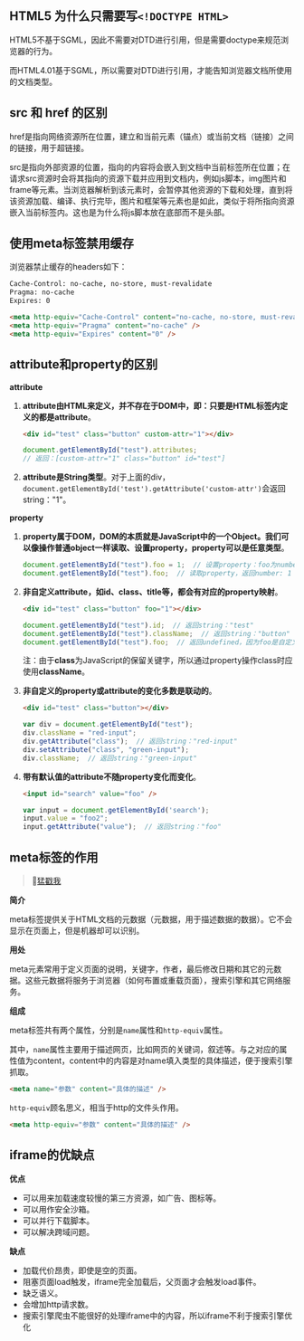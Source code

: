 ## HTML5 为什么只需要写`<!DOCTYPE HTML>`

HTML5不基于SGML，因此不需要对DTD进行引用，但是需要doctype来规范浏览器的行为。

而HTML4.01基于SGML，所以需要对DTD进行引用，才能告知浏览器文档所使用的文档类型。

## src 和 href 的区别

href是指向网络资源所在位置，建立和当前元素（锚点）或当前文档（链接）之间的链接，用于超链接。

src是指向外部资源的位置，指向的内容将会嵌入到文档中当前标签所在位置；在请求src资源时会将其指向的资源下载并应用到文档内，例如js脚本，img图片和frame等元素。当浏览器解析到该元素时，会暂停其他资源的下载和处理，直到将该资源加载、编译、执行完毕，图片和框架等元素也是如此，类似于将所指向资源嵌入当前标签内。这也是为什么将js脚本放在底部而不是头部。

## 使用meta标签禁用缓存

浏览器禁止缓存的headers如下：

```html
Cache-Control: no-cache, no-store, must-revalidate
Pragma: no-cache
Expires: 0
```

```html
<meta http-equiv="Cache-Control" content="no-cache, no-store, must-revalidate" />
<meta http-equiv="Pragma" content="no-cache" />
<meta http-equiv="Expires" content="0" />
```

## attribute和property的区别

**attribute**

1. **attribute由HTML来定义，并不存在于DOM中，即：只要是HTML标签内定义的都是attribute**。

   ```html
   <div id="test" class="button" custom-attr="1"></div>
   ```

   ```javascript
   document.getElementById("test").attributes;
   // 返回：[custom-attr="1" class="button" id="test"]
   ```

2. **attribute是String类型**。对于上面的div，`document.getElementById('test').getAttribute('custom-attr')`会返回string："1"。

**property**

1. **property属于DOM，DOM的本质就是JavaScript中的一个Object。我们可以像操作普通object一样读取、设置property，property可以是任意类型**。

   ```javascript
   document.getElementById("test").foo = 1;  // 设置property：foo为number: 1
   document.getElementById("test").foo;  // 读取property，返回number: 1
   ```

2. **非自定义attribute，如id、class、title等，都会有对应的property映射**。

   ```html
   <div id="test" class="button" foo="1"></div>
   ```

   ```js
   document.getElementById("test").id;  // 返回string："test"
   document.getElementById("test").className;  // 返回string："button"
   document.getElementById("test").foo;  // 返回undefined，因为foo是自定义attribute
   ```

   注：由于**class**为JavaScript的保留关键字，所以通过property操作class时应使用**className**。

3. **非自定义的property或attribute的变化多数是联动的**。

   ```html
   <div id="test" class="button"></div>
   ```

   ```js
   var div = document.getElementById("test");
   div.className = "red-input";
   div.getAttribute("class");  // 返回string："red-input"
   div.setAttribute("class", "green-input");
   div.className;  // 返回string："green-input"
   ```

4. **带有默认值的attribute不随property变化而变化**。

   ```html
   <input id="search" value="foo" />
   ```

   ```js
   var input = document.getElementById('search');
   input.value = "foo2";
   input.getAttribute("value");  // 返回string："foo"
   ```
   
## meta标签的作用

> 🔎[猛戳我](https://segmentfault.com/a/1190000004279791)

**简介**

meta标签提供关于HTML文档的元数据（元数据，用于描述数据的数据）。它不会显示在页面上，但是机器却可以识别。

**用处**

meta元素常用于定义页面的说明，关键字，作者，最后修改日期和其它的元数据。这些元数据将服务于浏览器（如何布置或重载页面），搜索引擎和其它网络服务。

**组成**

meta标签共有两个属性，分别是`name`属性和`http-equiv`属性。

其中，`name`属性主要用于描述网页，比如网页的关键词，叙述等。与之对应的属性值为content，content中的内容是对name填入类型的具体描述，便于搜索引擎抓取。

```html
<meta name="参数" content="具体的描述" />
```

`http-equiv`顾名思义，相当于http的文件头作用。

```html
<meta http-equiv="参数" content="具体的描述" />
```

## iframe的优缺点

**优点**

- 可以用来加载速度较慢的第三方资源，如广告、图标等。
- 可以用作安全沙箱。
- 可以并行下载脚本。
- 可以解决跨域问题。

**缺点**

- 加载代价昂贵，即使是空的页面。
- 阻塞页面load触发，iframe完全加载后，父页面才会触发load事件。
- 缺乏语义。
- 会增加http请求数。
- 搜索引擎爬虫不能很好的处理iframe中的内容，所以iframe不利于搜索引擎优化
